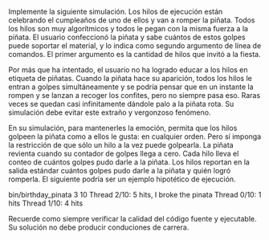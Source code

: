 

Implemente la siguiente simulación. Los hilos de ejecución están celebrando el cumpleaños de uno de ellos y van a romper la piñata. Todos los hilos son muy algorítmicos y todos le pegan con la misma fuerza a la piñata. El usuario confeccionó la piñata y sabe cuántos de estos golpes puede soportar el material, y lo indica como segundo argumento de línea de comandos. El primer argumento es la cantidad de hilos que invitó a la fiesta.

Por más que ha intentado, el usuario no ha logrado educar a los hilos en etiqueta de piñatas. Cuando la piñata hace su aparición, todos los hilos le entran a golpes simultáneamente y se podría pensar que en un instante la rompen y se lanzan a recoger los confites, pero no siempre pasa eso. Raras veces se quedan casi infinitamente dándole palo a la piñata rota. Su simulación debe evitar este extraño y vergonzoso fenómeno.

En su simulación, para mantenerles la emoción, permita que los hilos golpeen la piñata como a ellos le gusta: en cualquier orden. Pero sí imponga la restricción de que sólo un hilo a la vez puede golpearla. La piñata revienta cuando su contador de golpes llega a cero. Cada hilo lleva el conteo de cuántos golpes pudo darle a la piñata. Los hilos reportan en la salida estándar cuántos golpes pudo darle a la piñata y quién logró romperla. El siguiente podría ser un ejemplo hipotético de ejecución.

bin/birthday_pinata 3 10
Thread 2/10: 5 hits, I broke the pinata
Thread 0/10: 1 hits
Thread 1/10: 4 hits

Recuerde como siempre verificar la calidad del código fuente y ejecutable. Su solución no debe producir conduciones de carrera.
